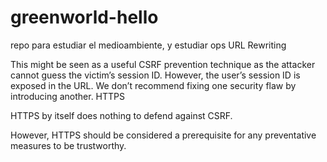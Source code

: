 # greenworld-hello
repo para estudiar el medioambiente, y estudiar ops
URL Rewriting

This might be seen as a useful CSRF prevention technique as the attacker cannot guess the victim’s session ID. However, the user’s session ID is exposed in the URL. We don’t recommend fixing one security flaw by introducing another.
HTTPS

HTTPS by itself does nothing to defend against CSRF.

However, HTTPS should be considered a prerequisite for any preventative measures to be trustworthy.
